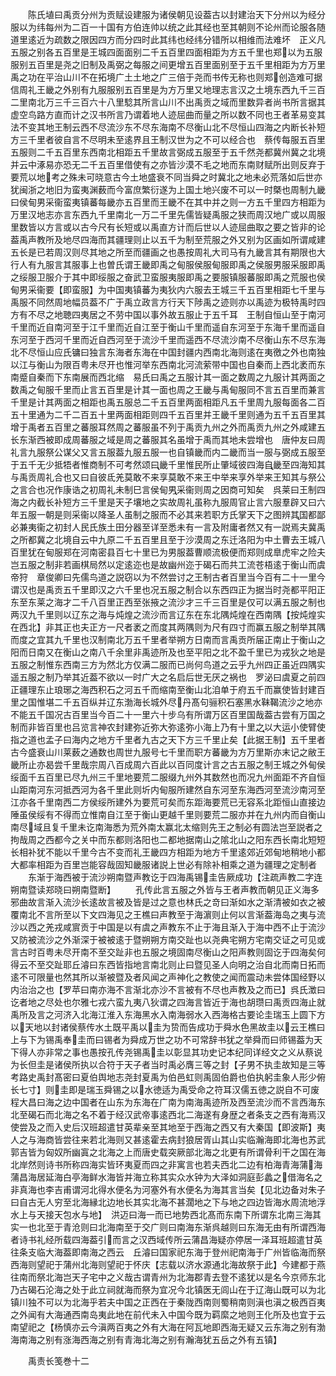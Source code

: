 <!-- { "loadSidebar": true } -->
　　陈氏埴曰禹贡分州为贡赋设建服为诸侯朝见设葢古以封建治天下分州以为经分服以为纬每州为二百一十国有方伯连帅以统之此其经也至其朝则不论州而论服各随道里逺近为疏数之限因四方而分四时此其纬也经纬分错所以相维而法难坏　正义凡五服之别各五百里是王城四面面别二千五百里四面相距为方五千里也郑以为五服服别五百里是尧之旧制及禹弼之每服之间更增五百里面别至于五千里相距为方万里禹之功在平治山川不在拓境广土土地之广三倍于尧而书传无称也则郑创造难可据信周礼王畿之外别有九服服别五百里是为方万里又地理志言汉之土境东西九千三百二里南北万三千三百六十八里騐其所言山川不出禹贡之域而里数异者尚书所言据其虚空鸟路方直而计之汉书所言乃谓着地人迹屈曲而量之所以数不同也王者革易变其法不变其地王制云西不尽流沙东不尽东海南不尽衡山北不尽恒山四海之内断长补短方三千里者彼自言不尽明未至逺界且王制汉世为之不可以经合也　蔡传每服五百里五服则二千五百里东西南北相距五千里故言弼成五服至于五千然尧都冀州冀之北境并云中涿易亦恐无二千五百里借使有之亦皆沙漠不毛之地而东南财赋所出则反弃于要荒以地考之殊未可晓意古今土地盛衰不同当舜之时冀北之地未必荒落如后世亦犹闽浙之地旧为蛮夷渊薮而今富庶繁衍遂为上国土地兴废不可以一时槩也周制九畿曰侯甸男采衞蛮夷镇蕃每畿亦五百里而王畿不在其中并之则一方五千里四方相距为万里汉地志亦言东西九千里南北一万二千里先儒皆疑禹服之狭而周汉地广或以周服里数皆以方言或以古今尺有长短或以禹直方计而后世以人迹屈曲取之要之皆非的论葢禹声教所及地尽四海而其疆理则止以五千为制至荒服之外又别为区画如所谓咸建五长是已若周汉则尽其地之所至而疆画之也愚按周礼大司马有九畿言其有期限也大行人有九服言其服事上也曽氏谓王畿即禹之甸服侯服甸服即禹之侯服男服采服即禹之绥服卫服介于其中即绥服之奋武卫蛮服夷服即禹之要服镇服蕃服即禹之荒服也侯甸男采衞要【即蛮服】为中国夷镇蕃为夷狄内六服去王城三千五百里相距七千里与禹服不同然周地幅员葢不广于禹立政言方行天下陟禹之迹则亦以禹迹为极特禹时四方有不尽之地聴四夷居之不劳中国以事外故五服止于五千耳　王制自恒山至于南河千里而近自南河至于江千里而近自江至于衡山千里而遥自东河至于东海千里而遥自东河至于西河千里而近自西河至于流沙千里而遥西不尽流沙南不尽衡山东不尽东海北不尽恒山应氏镛曰独言东海者东海在中国封疆内西南北海则逺在夷徼之外也南独以江与衡山为限百粤未尽开也惟河举东西南北河流萦带中国也自秦而上西北袤而东南蹙自秦而下东南展而西北缩　易氏曰禹之五服计其一面之数周之九服计其两面之数禹之甸服千里而止言五百里是计其一面也周之王畿与禹甸服同不言五百里而兼言千里是计其两面之相距也禹五服总二千五百里两面相距凡五千里周九服每面各二百五十里通为二千二百五十里两面相距则四千五百里并王畿千里则通为五千五百里其增于禹者五百里之蕃服耳然周之蕃服虽不列于禹贡九州之外而禹贡九州之外咸建五长东渐西被即成周蕃服之域是周之蕃服其名虽增于禹而其地未尝增也　唐仲友曰周礼言九服祭公谋父又言五服葢九服五服一也自镇畿而内二畿而当一服与弼成五服至于五千无少抵牾者惟商制不可考然颂曰畿千里惟民所止肇域彼四海自畿至四海知其与禹贡周礼合也又曰自彼氐羌莫敢不来享莫敢不来王中举来享外举来王知其与祭公之言合也况作康诰之初周礼未制巳言侯甸男采衞则周之因商可知矣　呉莱曰王制四海之内截长补短方三千里是天子壤地之实故周礼虽称九服周官止言六服羣辟又曰六年五服一朝是则采衞以降圣人虽制之服而不必其来若职方氏掌天下之图辨其国都鄙必兼夷衞之初封人民氏族土田分器至详至悉未有一言及附庸者然又有一説焉夫冀禹之所都冀之北境自云中九原二千五百里且至于沙漠周之东迁洛阳为中土曹去王城八百里犹在甸服郑在河南密县百七十里已为男服葢曹顺流极便而郑则成臯虎牢之险夫岂五服之制非若画棋局然以定逺迩也是故幽州迩于碣石而共工流苍梧逺于衡山而虞帝狩　章俊卿曰先儒鸟道之説窃以为不然尝讨之王制古者百里当今百有二十一里今谓汉也是禹贡五千里即汉之六千里也况五服之制合以东西四正为据当时尧都平阳正东至东莱之海才二千八百里正西至张掖之流沙才三千三百里是仅可以满五服之制也两汉九千里则以辽东之海与炖煌之流沙而言辽东在东北隅炖煌在西南隅【按炖煌实在西北】非其正也夫正方一尺者袤之而度其两隅则为尺有四寸而赢五服之制举其隅而度之宜其九千里也汉制南北万五千里者举朔方日南而言禹贡所届正南止于衡山之阳而日南又在衡山之南八千余里非禹迹所及也至平阳之北不盈千里已为戎狄之地是五服之制惟东西南三方为然北方仅满二服而已尚何鸟道之云乎九州四正虽近四隅实遥五服之制乃举其近葢不欲以一时广大之名启后世无厌之祸也　罗泌曰虞夏之前四正疆理东止琅琊之海西积石之河五千而缩南至衡山北洎单于府五千而赢使皆封建百里之国惟堪二千五百纵并辽东渤海长城外尽丹髙句骊积石塞黑水靺鞨流沙之地亦不能五千国况古百里当今百二十一里六十步乌有所谓万区百里国哉葢古尝有万国之制而非皆百里也吕览言神农封建弥近弥大弥逺弥小海上乃有十里之以大运小使臂使指之道也孟子曰海内之地方千里者九古之天下方三千里止矣【此据王制】五千里者古今盛衰山川莱薮之通数也周世九服号七千里而职方蕃畿为方万里斯亦末记之敝王畿所止亦曷尝千里哉宗周八百成周六百此以百同度计言之古五服之制王城之外甸侯绥面千五百里已尽九州三千里地要荒二服缀九州外其数然也而况九州面距不齐自恒山距南河东河抵西河为各千里此则圻内甸服所建然自东河至东海西河至流沙南河至江亦各千里南西二方侯绥所建外为要荒可矣而东距海要荒已无容系北距恒山直接边陲虽侯绥有不得而立惟南自江至于衡山更越千里则要荒二服亦并在九州内而自衡山南尽域且复千里未讫南海悉为荒外南太赢北太缩则先王之制必有圆法岂至説者之拘哉周之西都今之关中而东都则洛阳也二都地据南山之隂北山之阳东西长南北短短长相补犹不能以千里今古不变而礼王畿四方相距为地方千里逺郊近郊甸地稍地小都大都率相距为百里岂能容哉固知畿服诸説上世必有除补相乘之道为疆理之定制者
　　东渐于海西被于流沙朔南暨声教讫于四海禹锡圭告厥成功【注疏声教二字连朔南暨读郑晓曰朔南暨断】
　　孔传此言五服之外皆与王者声教而朝见正义海多邪曲故言渐入流沙长逺故言被及皆是过之意也林氏之竒曰渐如水之渐清被如衣之被覆南北不言所至以下文四海见之王樵曰声教至于海濵则止何以言渐葢海岛之夷与流沙以西之羌戎咸賔贡于中国是以有虞之声教东不止于海且渐入于海中西不止于流沙又防被流沙之外渐深于被被逺于暨朔朔方南交趾也以尧典宅朔方宅南交证之可见或言古时百粤未尽开南不至交趾非也五服之境固南尽衡山之阳声教则固讫于四海矣何得云不至交趾耶丘濬曰东西皆指地言南北则止曰暨见圣人向明之治自北而南日拓而逺不可限量也然其所以渐被暨及者风闻之声神化之教使之闻而震动未尝体国经野以内治治之也【罗苹曰南亦海不言渐北亦沙不言被有不尽也声教及之而已】呉氏澂曰讫者地之尽处也尔雅七戎六蛮九夷八狄谓之四海言皆近于海也胡瓒曰禹贡四海止就禹所及言之河济入北海江淮入东海黑水入南海弱水入西海格古要论圭瑞玉上圆下方以天地以封诸侯蔡传水土既平禹以圭为贽而告成功于舜水色黑故圭以云王樵曰上与下为锡禹奉圭而曰锡者为舜成万世之功不可常辞书犹之举舜而曰师锡葢为天下得人亦非常之事也愚按孔传尧锡禹圭以彰显其功史记本纪同详经文之义从蔡说为长但圭是诸侯所执以合符于天子者当时禹必膺三等之封【子男不执圭故知是三等考路史禹封髙密曰夏伯舆地志尧封夏禹为伯邑虹则禹固伯爵也伯执躬圭象人形少俯长七寸】则圭即是瑞玉舜锡之以水徳适为禹受命之符耳汉儒五徳之説自不可废程大昌曰海之边中国者在山东为东海在广南为南海禹迹所及西至流沙而不言西海东北至碣石而北海之名不着于经汉武帝事逺西北二海遂有身歴之者条支之西有海焉汉使尝及之而入史后汉班超遣甘英辈亲至其地至于西海之西又有大秦国【即波斯】夷人之与海商皆尝往来若北海则又甚逺霍去病封狼居胥山其山实临瀚海即北海也苏武郭吉皆为匈奴所幽寘之北海之上而唐史载突厥部北海之北更有所谓骨利干之国在海北岸然则诗书所称四海实皆环夷夏而四之非寓言也若夫西北二边有柏海青海蒲海蒲昌海居延海白亭海鲜水海皆并海立称其实众水钟为大泽如洞庭彭蠡之借海名之非真海也李吉甫谓河北得水便名为河塞外有水便名为海其言当矣【见北边备对朱子曰自古无人穷至北海縁北边地长其实北海不甚濶地之下与地之四边皆海水周流地浮水上与天接天包水与地】　洪迈曰海一而已地势西北髙而东南下所谓东北南三海其实一也北至于青沧则曰北海南至于交广则曰南海东渐呉越则曰东海无由有所谓西海者诗书礼经所载四海葢引而言之汉西域传所云蒲昌海疑亦停居一泽耳班超遣甘英往条支临大海葢即南海之西云　丘濬曰国家祀东海于登州祀南海于广州皆临海而祭西海则望祀于蒲州北海则望祀于怀庆【志载以济水源通北海故祭于此】今建都于燕往南而祭北海岂天子宅中之义哉古谓青州为北海郡青去登不逺犹以是名今京师东北乃古碣石沦海之处于此立祠就海而祭为宜况今北镇医无闾山在于辽海山既可以为北镇川独不可以为北海乎若夫中国之正西在于秦陇西南则蜀稍南则滇也滇之极西百夷之外闻有大海通西南岛夷此地在前代未入中国今既为羁縻之地则王化所及也宜于云南望祀之【杨慎亦云今滇两百夷之外有大海在阿瓦地即西海无疑又云东海之别有渤海南海之别有涨海西海之别有青海北海之别有瀚海犹五岳之外有五镇】












　　禹责长笺巻十二
